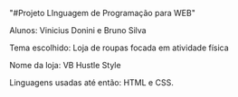 "#Projeto LInguagem de Programação para WEB"

Alunos: Vinicius Donini e Bruno Silva

Tema escolhido: Loja de roupas focada em atividade física

Nome da loja: VB Hustle Style

Linguagens usadas até então: HTML e CSS.